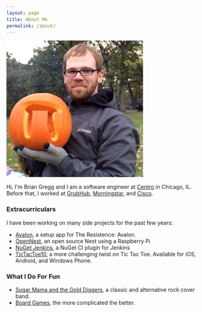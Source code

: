 ```yaml
---
layout: page
title: About Me
permalink: /about/
---
```


![Me](/assets/PumpkinPi.jpg)

Hi, I'm Brian Gregg and I am a software engineer at [Centro](https://www.centro.net) in Chicago, IL. Before that, I worked at [GrubHub](https://www.grubhub.com), [Morningstar](http://www.morningstar.com), and [Cisco](http://www.cisco.com).

### Extracurriculars

I have been working on many side projects for the past few years:

- [Avalon](https://github.com/baritonehands/avalon), a setup app for The Resistence: Avalon.
- [OpenNest](https://github.com/baritonehands/opennest), an open source Nest using a Raspberry Pi
- [NuGet Jenkins](https://github.com/baritonehands/jenkinsnuget), a NuGet CI plugin for Jenkins
- [TicTacToe10](https://www.facebook.com/tictactoeten), a more challenging twist on Tic Tac Toe. Available for iOS, Android, and Windows Phone.

### What I Do For Fun

- [Sugar Mama and the Gold Diggers](https://www.facebook.com/sugarmamaband), a classic and alternative rock cover band.
- [Board Games](http://boardgamegeek.com/collection/user/baritonehands), the more complicated the better.
